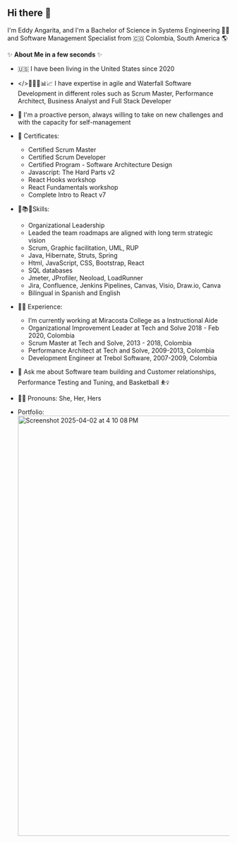 ## Hi there 👋

I'm Eddy Angarita, and I'm a Bachelor of Science in Systems Engineering :woman_technologist: and Software Management Specialist from :colombia: Colombia, South America :earth_americas:

✨ **About Me in a few seconds** ✨

- :us: I have been living in the United States since 2020
  
- </>👩🏻‍💻📊📈 I have expertise in agile and Waterfall Software Development in different roles such as Scrum Master, Performance Architect, Business Analyst and Full Stack Developer
  
- :dart: I'm a proactive person, always willing to take on new challenges and with the capacity for self-management
    
- 📃 Certificates:
  - Certified Scrum Master
  - Certified Scrum Developer
  - Certified Program - Software Architecture Design
  - Javascript: The Hard Parts v2
  - React Hooks workshop
  - React Fundamentals workshop
  - Complete Intro to React v7
  
- 💪📚💡Skills:
  - Organizational Leadership
  - Leaded the team roadmaps are aligned with long term strategic vision
  - Scrum, Graphic facilitation, UML, RUP
  - Java, Hibernate, Struts, Spring
  - Html, JavaScript, CSS, Bootstrap, React
  - SQL databases
  - Jmeter, JProfiler, Neoload, LoadRunner
  - Jira, Confluence, Jenkins Pipelines, Canvas, Visio, Draw.io, Canva
  - Bilingual in Spanish and English
  
- :woman_teacher: Experience:
  - I’m currently working at Miracosta College as a Instructional Aide
  - Organizational Improvement Leader at Tech and Solve		        2018 - Feb 2020, Colombia
  - Scrum Master at Tech and Solve, 2013 - 2018, Colombia
  - Performance Architect at	 Tech and Solve, 2009-2013, Colombia
  - Development Engineer at Trebol Software, 2007-2009, Colombia
 
- 💬 Ask me about Software team building and Customer relationships, Performance Testing and Tuning, and Basketball :basketball_woman:

- :woman_office_worker: Pronouns: She, Her, Hers

- Portfolio: <a href="https://ejangari.github.io"><img width="950" width="950" alt="Screenshot 2025-04-02 at 4 10 08 PM"  src="https://github.com/user-attachments/assets/dbb645ef-ba40-4917-a287-f8ea3c359452" alt="Clickable Image"></a>

